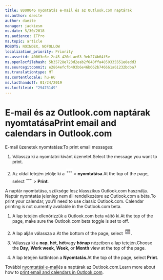 ```yaml
---
title: 8000046 nyomtatás e-mail és az Outlook.com naptárak
ms.author: daeite
author: daeite
manager: jackiesm
ms.date: 5/30/2018
ms.audience: ITPro
ms.topic: article
ROBOTS: NOINDEX, NOFOLLOW
localization_priority: Priority
ms.assetid: 40063c6e-2c45-420d-ae63-9eb274b64f5e
ms.openlocfilehash: 5b35728e723d2eab2f648ffa4850335551e8edd3
ms.sourcegitcommit: e2864efcfb493b6e46b662b746661a61232bdba7
ms.translationtype: MT
ms.contentlocale: hu-HU
ms.lasthandoff: 01/24/2019
ms.locfileid: "29473149"
---
```

# <a name="print-email-and-calendars-in-outlookcom"></a><span data-ttu-id="e8bb8-102">E-mail és az Outlook.com naptárak nyomtatása</span><span class="sxs-lookup"><span data-stu-id="e8bb8-102">Print email and calendars in Outlook.com</span></span>

<span data-ttu-id="e8bb8-103">E-mail üzenetek nyomtatása:</span><span class="sxs-lookup"><span data-stu-id="e8bb8-103">To print email messages:</span></span>
  
1. <span data-ttu-id="e8bb8-104">Válassza ki a nyomtatni kívánt üzenetet.</span><span class="sxs-lookup"><span data-stu-id="e8bb8-104">Select the message you want to print.</span></span>
    
2. <span data-ttu-id="e8bb8-105">Az oldal tetején jelölje ki a ![további műveletek](media/64993e8a-4a62-43b1-aa05-90f5ad4cba54.png) \> **nyomtatása**.</span><span class="sxs-lookup"><span data-stu-id="e8bb8-105">At the top of the page, select ![More actions](media/64993e8a-4a62-43b1-aa05-90f5ad4cba54.png) \> **Print**.</span></span> 
    
<span data-ttu-id="e8bb8-p101">A naptár nyomtatása, szüksége lesz klasszikus Outlook.com használja. Naptár nyomtatás jelenleg nem áll rendelkezésre az Outlook.com a béta.</span><span class="sxs-lookup"><span data-stu-id="e8bb8-p101">To print your calendar, you'll need to use classic Outlook.com. Calendar printing is not currently available in the Outlook.com beta.</span></span>
  
1. <span data-ttu-id="e8bb8-108">A lap tetején ellenőrizzük a Outlook.com beta váltó ki.</span><span class="sxs-lookup"><span data-stu-id="e8bb8-108">At the top of the page, make sure the Outlook.com beta toggle is set to off.</span></span>
    
2. <span data-ttu-id="e8bb8-109">A lap alján válassza a </span><span class="sxs-lookup"><span data-stu-id="e8bb8-109">At the bottom of the page, select</span></span> ![Naptár](media/9e1a821a-c32e-4851-a866-342a39ffdca0.png)<span data-ttu-id="e8bb8-111">.</span><span class="sxs-lookup"><span data-stu-id="e8bb8-111"></span></span>
    
3. <span data-ttu-id="e8bb8-112">Válassza ki a **nap**, **hét**, **hét**vagy **hónap** nézetben a lap tetején.</span><span class="sxs-lookup"><span data-stu-id="e8bb8-112">Choose the **Day**, **Work week**, **Week**, or **Month** view at the top of the page.</span></span> 
    
4. <span data-ttu-id="e8bb8-113">A lap tetején kattintson a **Nyomtatás**.</span><span class="sxs-lookup"><span data-stu-id="e8bb8-113">At the top of the page, select **Print**.</span></span> 
    
<span data-ttu-id="e8bb8-114">További [nyomtatási e-mail](https://go.microsoft.com/fwlink/p/?linkid=2001208&amp;clcid=0x409)és a naptárak az Outlook.com.</span><span class="sxs-lookup"><span data-stu-id="e8bb8-114">Learn more about how to [print email and calendars in Outlook.com](https://go.microsoft.com/fwlink/p/?linkid=2001208&amp;clcid=0x409).</span></span>
  

